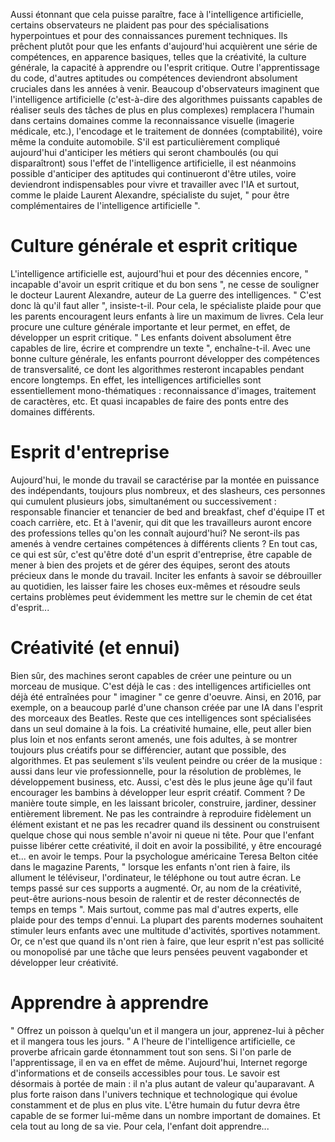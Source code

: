 Aussi étonnant que cela puisse paraître, face à l'intelligence artificielle, certains observateurs ne plaident pas pour des spécialisations hyperpointues et pour des connaissances purement techniques. Ils prêchent plutôt pour que les 
enfants d'aujourd'hui acquièrent une série de compétences, en apparence basiques, telles que la créativité, la culture générale, la capacité à apprendre ou l'esprit critique.
Outre l'apprentissage du code, d'autres aptitudes ou compétences deviendront absolument cruciales dans les années 
à venir. Beaucoup d'observateurs imaginent que l'intelligence artificielle (c'est-à-dire des algorithmes puissants 
capables de réaliser seuls des tâches de plus en plus complexes) remplacera l'humain dans certains domaines comme 
la reconnaissance visuelle (imagerie médicale, etc.), l'encodage et le traitement de données (comptabilité), voire 
même la conduite automobile. S'il est particulièrement compliqué aujourd'hui d'anticiper les métiers qui seront chamboulés (ou qui disparaîtront) sous l'effet de l'intelligence artificielle, il est néanmoins possible d'anticiper des aptitudes qui continueront d'être utiles, voire deviendront indispensables pour vivre et travailler avec l'IA et surtout, 
comme le plaide Laurent Alexandre, spécialiste du sujet, " pour être complémentaires de l'intelligence artificielle ".

# Culture générale et esprit critique

L'intelligence artificielle est, aujourd'hui et pour des décennies encore, " incapable d'avoir un esprit critique et du bon 
sens ", ne cesse de souligner le docteur Laurent Alexandre, auteur de La guerre des intelligences. " C'est donc là qu'il 
faut aller ", insiste-t-il. Pour cela, le spécialiste plaide pour que les parents encouragent leurs enfants à lire un 
maximum de livres. Cela leur procure une culture générale importante et leur permet, en effet, de développer un 
esprit critique. " Les enfants doivent absolument être capables de lire, écrire et comprendre un texte ", enchaîne-t-il. 
Avec une bonne culture générale, les enfants pourront développer des compétences de transversalité, ce dont les 
algorithmes resteront incapables pendant encore longtemps. En effet, les intelligences artificielles sont 
essentiellement mono-thématiques : reconnaissance d'images, traitement de caractères, etc. Et quasi incapables de 
faire des ponts entre des domaines différents.

# Esprit d'entreprise

Aujourd'hui, le monde du travail se caractérise par la montée en puissance des indépendants, toujours plus nombreux, et des slasheurs, ces personnes qui cumulent plusieurs jobs, simultanément ou successivement : 
responsable financier et tenancier de bed and breakfast, chef d'équipe IT et coach carrière, etc. Et à l'avenir, qui dit que les travailleurs auront encore des professions telles qu'on les connaît aujourd'hui? Ne seront-ils pas amenés à vendre certaines compétences à différents clients ? En tout cas, ce qui est sûr, c'est qu'être doté d'un esprit d'entreprise, être capable de mener à bien des projets et de gérer des équipes, seront des atouts précieux dans le 
monde du travail. Inciter les enfants à savoir se débrouiller au quotidien, les laisser faire les choses eux-mêmes et résoudre seuls certains problèmes peut évidemment les mettre sur le chemin de cet état d'esprit...

# Créativité (et ennui)

Bien sûr, des machines seront capables de créer une peinture ou un morceau de musique. C'est déjà le cas : des intelligences artificielles ont déjà été entraînées pour " imaginer " ce genre d'oeuvre. Ainsi, en 2016, par exemple, on a beaucoup parlé d'une chanson créée par une IA dans l'esprit des morceaux des Beatles. Reste que ces intelligences sont spécialisées dans un seul domaine à la fois. La créativité humaine, elle, peut aller bien plus loin et nos enfants 
seront amenés, une fois adultes, à se montrer toujours plus créatifs pour se différencier, autant que possible, des algorithmes. Et pas seulement s'ils veulent peindre ou créer de la musique : aussi dans leur vie professionnelle, pour la résolution de problèmes, le développement business, etc. Aussi, c'est dès le plus jeune âge qu'il faut encourager les bambins à développer leur esprit créatif. Comment ? De manière toute simple, en les laissant bricoler, construire, jardiner, dessiner entièrement librement. Ne pas les contraindre à reproduire fidèlement un élément existant et ne pas les recadrer quand ils dessinent ou construisent quelque chose qui nous semble n'avoir ni queue ni tête. Pour que l'enfant puisse libérer cette créativité, il doit en avoir la possibilité, y être encouragé et... en avoir le temps. Pour la psychologue américaine Teresa Belton citée dans le magazine Parents, " lorsque les enfants n'ont rien à faire, ils allument le téléviseur, l'ordinateur, le téléphone ou tout autre écran. Le temps passé sur ces supports a augmenté. Or, au nom de la créativité, peut-être aurions-nous besoin de ralentir et de rester déconnectés de temps en temps ". Mais surtout, comme pas mal d'autres experts, elle plaide pour des temps d'ennui. La plupart des parents modernes souhaitent stimuler leurs enfants avec une multitude d'activités, sportives notamment. Or, ce n'est que quand ils 
n'ont rien à faire, que leur esprit n'est pas sollicité ou monopolisé par une tâche que leurs pensées peuvent 
vagabonder et développer leur créativité.

# Apprendre à apprendre

" Offrez un poisson à quelqu'un et il mangera un jour, apprenez-lui à pêcher et il mangera tous les jours. " A l'heure de l'intelligence artificielle, ce proverbe africain garde étonnamment tout son sens. Si l'on parle de l'apprentissage, il en va en effet de même. Aujourd'hui, Internet regorge d'informations et de conseils accessibles pour tous. Le savoir est 
désormais à portée de main : il n'a plus autant de valeur qu'auparavant. A plus forte raison dans l'univers technique et 
technologique qui évolue constamment et de plus en plus vite. L'être humain du futur devra être capable de se former 
lui-même dans un nombre important de domaines. Et cela tout au long de sa vie. Pour cela, l'enfant doit apprendre... 